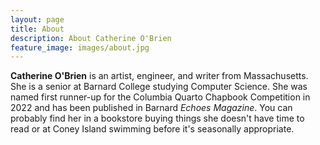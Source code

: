```yaml
---
layout: page
title: About
description: About Catherine O'Brien
feature_image: images/about.jpg
---
```


**Catherine O'Brien** is an artist, engineer, and writer from Massachusetts. She is a senior at Barnard College studying Computer Science. She was named first runner-up for the Columbia Quarto Chapbook Competition in 2022 and has been published in Barnard *Echoes Magazine*. You can probably find her in a bookstore buying things she doesn't have time to read or at Coney Island swimming before it's seasonally appropriate. 
